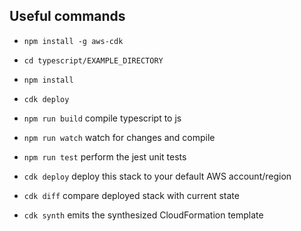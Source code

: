 
## Useful commands

* `npm install -g aws-cdk`
* `cd typescript/EXAMPLE_DIRECTORY`
* `npm install`
* `cdk deploy`

* `npm run build`   compile typescript to js
* `npm run watch`   watch for changes and compile
* `npm run test`    perform the jest unit tests
* `cdk deploy`      deploy this stack to your default AWS account/region
* `cdk diff`        compare deployed stack with current state
* `cdk synth`       emits the synthesized CloudFormation template
